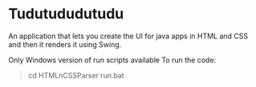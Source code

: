 # Tudutududutudu
An application that lets you create the UI for java apps in HTML and CSS and then it renders it using Swing.

Only Windows version of run scripts available
To run the code:
> cd HTMLnCSSParser
> run.bat
